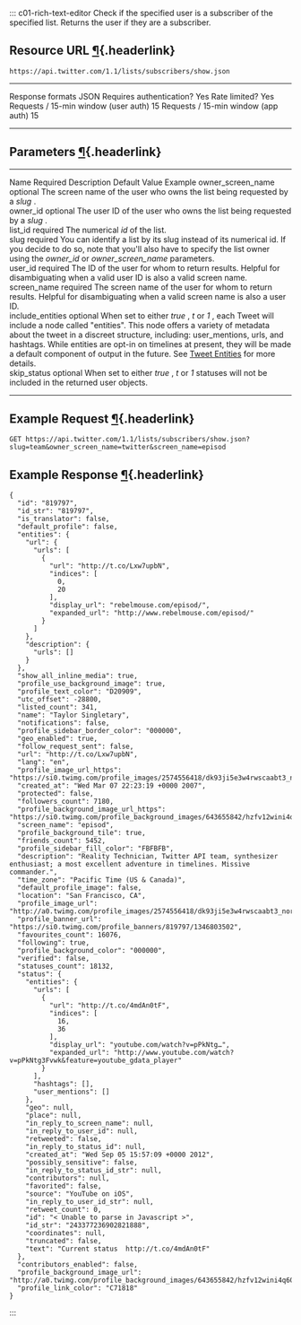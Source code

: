 <div>

::: c01-rich-text-editor
Check if the specified user is a subscriber of the specified list.
Returns the user if they are a subscriber.

## Resource URL [¶](#resource-url){.headerlink}

` https://api.twitter.com/1.1/lists/subscribers/show.json `

  -------------------------------------- ------
  Response formats                       JSON
  Requires authentication?               Yes
  Rate limited?                          Yes
  Requests / 15-min window (user auth)   15
  Requests / 15-min window (app auth)    15
  -------------------------------------- ------

## Parameters [¶](#parameters){.headerlink}

  ------------------- ---------- ----------------------------------------------------------------------------------------------------------------------------------------------------------------------------------------------------------------------------------------------------------------------------------------------------------------------------------------------------------------------------------------------------------- --------------- ---------
  Name                Required   Description                                                                                                                                                                                                                                                                                                                                                                                                 Default Value   Example
  owner_screen_name   optional   The screen name of the user who owns the list being requested by a *slug* .                                                                                                                                                                                                                                                                                                                                                 
  owner_id            optional   The user ID of the user who owns the list being requested by a *slug* .                                                                                                                                                                                                                                                                                                                                                     
  list_id             required   The numerical *id* of the list.                                                                                                                                                                                                                                                                                                                                                                                             
  slug                required   You can identify a list by its slug instead of its numerical id. If you decide to do so, note that you\'ll also have to specify the list owner using the *owner_id* or *owner_screen_name* parameters.                                                                                                                                                                                                                      
  user_id             required   The ID of the user for whom to return results. Helpful for disambiguating when a valid user ID is also a valid screen name.                                                                                                                                                                                                                                                                                                 
  screen_name         required   The screen name of the user for whom to return results. Helpful for disambiguating when a valid screen name is also a user ID.                                                                                                                                                                                                                                                                                              
  include_entities    optional   When set to either *true* , *t* or *1* , each Tweet will include a node called \"entities\". This node offers a variety of metadata about the tweet in a discreet structure, including: user_mentions, urls, and hashtags. While entities are opt-in on timelines at present, they will be made a default component of output in the future. See [Tweet Entities](/overview/api/tweets) for more details.                   
  skip_status         optional   When set to either *true* , *t* or *1* statuses will not be included in the returned user objects.                                                                                                                                                                                                                                                                                                                          
  ------------------- ---------- ----------------------------------------------------------------------------------------------------------------------------------------------------------------------------------------------------------------------------------------------------------------------------------------------------------------------------------------------------------------------------------------------------------- --------------- ---------

## Example Request [¶](#example-request){.headerlink}

` GET https://api.twitter.com/1.1/lists/subscribers/show.json?slug=team&owner_screen_name=twitter&screen_name=episod `

## Example Response [¶](#example-response){.headerlink}

    {
      "id": "819797",
      "id_str": "819797",
      "is_translator": false,
      "default_profile": false,
      "entities": {
        "url": {
          "urls": [
            {
              "url": "http://t.co/Lxw7upbN",
              "indices": [
                0,
                20
              ],
              "display_url": "rebelmouse.com/episod/",
              "expanded_url": "http://www.rebelmouse.com/episod/"
            }
          ]
        },
        "description": {
          "urls": []
        }
      },
      "show_all_inline_media": true,
      "profile_use_background_image": true,
      "profile_text_color": "D20909",
      "utc_offset": -28800,
      "listed_count": 341,
      "name": "Taylor Singletary",
      "notifications": false,
      "profile_sidebar_border_color": "000000",
      "geo_enabled": true,
      "follow_request_sent": false,
      "url": "http://t.co/Lxw7upbN",
      "lang": "en",
      "profile_image_url_https": "https://si0.twimg.com/profile_images/2574556418/dk93ji5e3w4rwscaabt3_normal.png",
      "created_at": "Wed Mar 07 22:23:19 +0000 2007",
      "protected": false,
      "followers_count": 7180,
      "profile_background_image_url_https": "https://si0.twimg.com/profile_background_images/643655842/hzfv12wini4q60zzrthg.png",
      "screen_name": "episod",
      "profile_background_tile": true,
      "friends_count": 5452,
      "profile_sidebar_fill_color": "FBFBFB",
      "description": "Reality Technician, Twitter API team, synthesizer enthusiast; a most excellent adventure in timelines. Missive commander.",
      "time_zone": "Pacific Time (US & Canada)",
      "default_profile_image": false,
      "location": "San Francisco, CA",
      "profile_image_url": "http://a0.twimg.com/profile_images/2574556418/dk93ji5e3w4rwscaabt3_normal.png",
      "profile_banner_url": "https://si0.twimg.com/profile_banners/819797/1346803502",
      "favourites_count": 16076,
      "following": true,
      "profile_background_color": "000000",
      "verified": false,
      "statuses_count": 18132,
      "status": {
        "entities": {
          "urls": [
            {
              "url": "http://t.co/4mdAn0tF",
              "indices": [
                16,
                36
              ],
              "display_url": "youtube.com/watch?v=pPkNtg…",
              "expanded_url": "http://www.youtube.com/watch?v=pPkNtg3Fvwk&feature=youtube_gdata_player"
            }
          ],
          "hashtags": [],
          "user_mentions": []
        },
        "geo": null,
        "place": null,
        "in_reply_to_screen_name": null,
        "in_reply_to_user_id": null,
        "retweeted": false,
        "in_reply_to_status_id": null,
        "created_at": "Wed Sep 05 15:57:09 +0000 2012",
        "possibly_sensitive": false,
        "in_reply_to_status_id_str": null,
        "contributors": null,
        "favorited": false,
        "source": "YouTube on iOS",
        "in_reply_to_user_id_str": null,
        "retweet_count": 0,
        "id": "< Unable to parse in Javascript >",
        "id_str": "243377236902821888",
        "coordinates": null,
        "truncated": false,
        "text": "Current status  http://t.co/4mdAn0tF"
      },
      "contributors_enabled": false,
      "profile_background_image_url": "http://a0.twimg.com/profile_background_images/643655842/hzfv12wini4q60zzrthg.png",
      "profile_link_color": "C71818"
    }
:::

</div>
